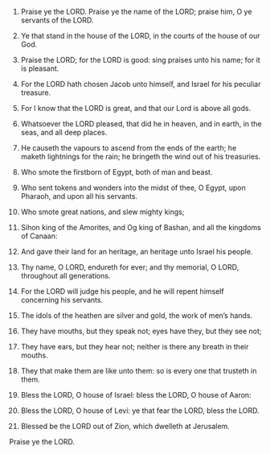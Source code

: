 1. Praise ye the LORD. Praise ye the name of the LORD; praise him,
O ye servants of the LORD.

2. Ye that stand in the house of the LORD, in the courts of the
house of our God.

3. Praise the LORD; for the LORD is good: sing praises unto his
name; for it is pleasant.

4. For the LORD hath chosen Jacob unto himself, and Israel for his
peculiar treasure.

5. For I know that the LORD is great, and that our Lord is above
all gods.

6. Whatsoever the LORD pleased, that did he in heaven, and in
earth, in the seas, and all deep places.

7. He causeth the vapours to ascend from the ends of the earth; he
maketh lightnings for the rain; he bringeth the wind out of his
treasuries.

8. Who smote the firstborn of Egypt, both of man and beast.

9. Who sent tokens and wonders into the midst of thee, O Egypt,
upon Pharaoh, and upon all his servants.

10. Who smote great nations, and slew mighty kings;

11. Sihon king of the Amorites, and Og king of Bashan, and all the
kingdoms of Canaan:

12. And gave their land for an heritage, an heritage unto Israel
his people.

13. Thy name, O LORD, endureth for ever; and thy memorial, O LORD,
throughout all generations.

14. For the LORD will judge his people, and he will repent himself
concerning his servants.

15. The idols of the heathen are silver and gold, the work of men’s
hands.

16. They have mouths, but they speak not; eyes have they, but they
see not;

17. They have ears, but they hear not; neither is there any breath
in their mouths.

18. They that make them are like unto them: so is every one that
trusteth in them.

19. Bless the LORD, O house of Israel: bless the LORD, O house of
Aaron:

20. Bless the LORD, O house of Levi: ye that fear the LORD, bless
the LORD.

21. Blessed be the LORD out of Zion, which dwelleth at Jerusalem.

Praise ye the LORD.